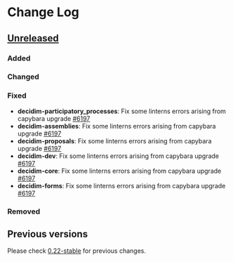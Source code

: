 # Change Log

## [Unreleased](https://github.com/decidim/decidim/tree/HEAD)

### Added

### Changed

### Fixed

- **decidim-participatory_processes**: Fix some linterns errors arising from capybara upgrade [\#6197](https://github.com/decidim/decidim/pull/6197)
- **decidim-assemblies**: Fix some linterns errors arising from capybara upgrade [\#6197](https://github.com/decidim/decidim/pull/6197)
- **decidim-proposals**: Fix some linterns errors arising from capybara upgrade [\#6197](https://github.com/decidim/decidim/pull/6197)
- **decidim-dev**: Fix some linterns errors arising from capybara upgrade [\#6197](https://github.com/decidim/decidim/pull/6197)
- **decidim-core**: Fix some linterns errors arising from capybara upgrade [\#6197](https://github.com/decidim/decidim/pull/6197)
- **decidim-forms**: Fix some linterns errors arising from capybara upgrade [\#6197](https://github.com/decidim/decidim/pull/6197)

### Removed

## Previous versions

Please check [0.22-stable](https://github.com/decidim/decidim/blob/0.22-stable/CHANGELOG.md) for previous changes.
